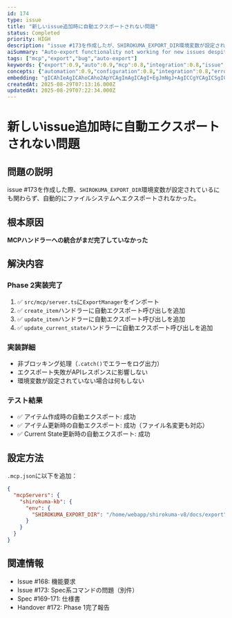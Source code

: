 ```yaml
---
id: 174
type: issue
title: "新しいissue追加時に自動エクスポートされない問題"
status: Completed
priority: HIGH
description: "issue #173を作成したが、SHIROKUMA_EXPORT_DIR環境変数が設定されているにも関わらず自動エクスポートされなかった"
aiSummary: "Auto-export functionality not working for new issues despite environment variable configuration, requiring MCP handler integration completion"
tags: ["mcp","export","bug","auto-export"]
keywords: {"export":0.9,"auto":0.9,"mcp":0.8,"integration":0.8,"issue":0.8}
concepts: {"automation":0.9,"configuration":0.8,"integration":0.8,"error-handling":0.7,"file-management":0.7}
embedding: "gICAhIeAgICAhoCAho2ApYCAgImAgICAgI+EgJmNgJ+AgICCgYCAgICSgICojoCYgICAgIeAgICAjISApI+AkICAgIOOgICAgIONgKmQgIuAgICKj4CAgICKkoCgj4CNgICAjYmAgICAgY+AjJOAiYCAgIqCgICAgICGgICZgJo="
createdAt: 2025-08-29T07:13:16.000Z
updatedAt: 2025-08-29T07:22:34.000Z
---
```


# 新しいissue追加時に自動エクスポートされない問題

## 問題の説明

issue #173を作成した際、`SHIROKUMA_EXPORT_DIR`環境変数が設定されているにも関わらず、自動的にファイルシステムへエクスポートされなかった。

## 根本原因

**MCPハンドラーへの統合がまだ完了していなかった**

## 解決内容

### Phase 2実装完了
1. ✅ `src/mcp/server.ts`に`ExportManager`をインポート
2. ✅ `create_item`ハンドラーに自動エクスポート呼び出しを追加
3. ✅ `update_item`ハンドラーに自動エクスポート呼び出しを追加
4. ✅ `update_current_state`ハンドラーに自動エクスポート呼び出しを追加

### 実装詳細
- 非ブロッキング処理（`.catch()`でエラーをログ出力）
- エクスポート失敗がAPIレスポンスに影響しない
- 環境変数が設定されていない場合は何もしない

### テスト結果
- ✅ アイテム作成時の自動エクスポート: 成功
- ✅ アイテム更新時の自動エクスポート: 成功（ファイル名変更も対応）
- ✅ Current State更新時の自動エクスポート: 成功

## 設定方法

`.mcp.json`に以下を追加：
```json
{
  "mcpServers": {
    "shirokuma-kb": {
      "env": {
        "SHIROKUMA_EXPORT_DIR": "/home/webapp/shirokuma-v8/docs/export"
      }
    }
  }
}
```

## 関連情報
- Issue #168: 機能要求
- Issue #173: Spec系コマンドの問題（別件）
- Spec #169-171: 仕様書
- Handover #172: Phase 1完了報告